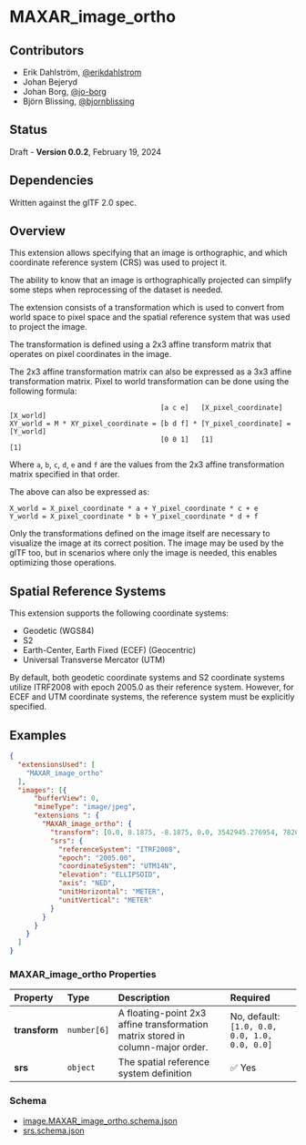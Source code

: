 # MAXAR_image_ortho

## Contributors

* Erik Dahlström, [@erikdahlstrom](https://github.com/erikdahlstrom)
* Johan Bejeryd
* Johan Borg, [@jo-borg](https://github.com/jo-borg)
* Björn Blissing, [@bjornblissing](https://github.com/bjornblissing)

## Status

Draft - **Version 0.0.2**, February 19, 2024

## Dependencies

Written against the glTF 2.0 spec.

## Overview

This extension allows specifying that an image is orthographic, and which coordinate reference system (CRS) was used to project it.

The ability to know that an image is orthographically projected can simplify some steps when reprocessing of the dataset is needed.

The extension consists of a transformation which is used to convert from world space to pixel space and the spatial reference system that was used to project the image.

The transformation is defined using a 2x3 affine transform matrix that operates on pixel coordinates in the image.

The 2x3 affine transformation matrix can also be expressed as a 3x3 affine transformation matrix. Pixel to world transformation can be done using the following formula:

```
                                     [a c e]   [X_pixel_coordinate]   [X_world]
XY_world = M * XY_pixel_coordinate = [b d f] * [Y_pixel_coordinate] = [Y_world]
                                     [0 0 1]   [1]                    [1]
```

Where `a`, `b`, `c`, `d`, `e` and `f` are the values from the 2x3 affine transformation matrix specified in that order.

The above can also be expressed as:

```
X_world = X_pixel_coordinate * a + Y_pixel_coordinate * c + e
Y_world = X_pixel_coordinate * b + Y_pixel_coordinate * d + f
```

Only the transformations defined on the image itself are necessary to visualize the image at its correct position. The image may be used by the glTF too, but in scenarios where only the image is needed, this enables optimizing those operations.
## Spatial Reference Systems

This extension supports the following coordinate systems:

- Geodetic (WGS84)
- S2
- Earth-Center, Earth Fixed (ECEF) (Geocentric)
- Universal Transverse Mercator (UTM)

By default, both geodetic coordinate systems and S2 coordinate systems utilize ITRF2008 with epoch 2005.0 as their reference system. However, for ECEF and UTM coordinate systems, the reference system must be explicitly specified.

## Examples

```json
{
  "extensionsUsed": [
    "MAXAR_image_ortho"
  ],
  "images": [{
      "bufferView": 0,
      "mimeType": "image/jpeg",
      "extensions ": {
        "MAXAR_image_ortho": {
          "transform": [0.0, 8.1875, -8.1875, 0.0, 3542945.276954, 782027.09375],
          "srs": {
            "referenceSystem": "ITRF2008",
            "epoch": "2005.00",
            "coordinateSystem": "UTM14N",
            "elevation": "ELLIPSOID",
            "axis": "NED",
            "unitHorizontal": "METER",
            "unitVertical": "METER"
          }
        }
      }
    }
  ]
}
```
<!-- **TODO: is the example correct wrt to order of the transform values?** -->

### MAXAR_image_ortho Properties

| **Property** | **Type** | **Description** | **Required**
|:------ |:------ |:------ |:------ | 
| **transform** | `number[6]` | A floating-point 2x3 affine transformation matrix stored in column-major order. | No, default: `[1.0, 0.0, 0.0, 1.0, 0.0, 0.0]`
| **srs** | `object` | The spatial reference system definition | :white_check_mark: Yes

### Schema

* [image.MAXAR_image_ortho.schema.json](schema/image.MAXAR_image_ortho.schema.json)
* [srs.schema.json](schema/srs.schema.json)

